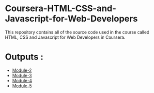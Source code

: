 # Coursera-HTML-CSS-and-Javascript-for-Web-Developers

This repository contains all of the source code used in the course called HTML, CSS and Javascript for Web Developers in Coursera.

# Outputs :

* [Module-2](https://https://github.com/Shantanumishra773/coursera-test/Assignments/module-2/index.html)
* [Module-3](https://https://github.com/Shantanumishra773/coursera-test/Assignments/module-3/index.html)
* [Module-4](https://github.com/Shantanumishra773/coursera-test/Assignments/module-4/index.html)
* [Module-5](https://https://github.com/Shantanumishra773/coursera-test/Assignments/module-5/index.html)
